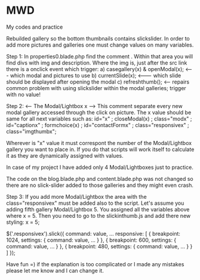 # MWD
My codes and practice


Rebuilded gallery so the bottom thumbnails contains slickslider.
In order to add more pictures and galleries one must change values on many variables.

Step 1:
In properties0.blade.php find the comment <!-- Images used to open the lightbox -->. Within that area you will find divs with img and description. Where the img is, just after the src link there is a onclick event which trigger:
a) casegallery(x) & openModal(x);   <--- which modal and pictures to use
b) currentSlide(x);   <--- which slide should be displayed after opening the modal
c) refreshthumb();   <-- repairs common problem with using slickslider within the modal galleries; trigger with no value!

Step 2:
<-- The Modal/Lightbox x -->
This comment separate every new modal gallery accessed through the click on picture. The x value should be same for all next variables such as: id="x" ; closeModal(x) ; class="modx" ; id="captionx" ; formchoice(x) ; id="contactFormx" ; class="responsivex" ; class="imgthumbx";   

Wherever is "x" value it must correspont the number of the Modal/Lightbox gallery you want to place in. If you do that scripts will work itself to calculate it as they are dynamically assigned with values.

In case of my project I have added only 4 Modal/Lightboxes just to practice.

The code on the blog.blade.php and content.blade.php was not changed so there are no slick-slider added to those galleries and they might even crash.

Step 3: If you add more Modal/Lightbox the area with the class="responsivex" must be added also to the script. Let's assume you adding fifth gallery Modal/Lightbox 5. You assigned all the variables above where x = 5. Then you need to go to the slickinthumb.js and add there new styling: x = 5;

  $('.responsivex').slick({
  command: value,
  ...
  responsive: [
    {
      breakpoint: 1024,
      settings: {
        command: value,
        ...
      }
    },
    {
      breakpoint: 600,
      settings: {
        command: value,
        ...
      }
    },
    {
      breakpoint: 480,
      settings: {
        command: value,
        ...
      }
    }
  ]
});

Have fun =) if the explanation is too complicated or I made any mistakes please let me know and I can change it.
